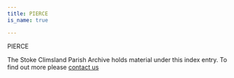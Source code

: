 ```yaml
---
title: PIERCE
is_name: true

---
```


PIERCE


The Stoke Climsland Parish Archive holds material under this index entry. To find out more please [contact us](/contact/)
